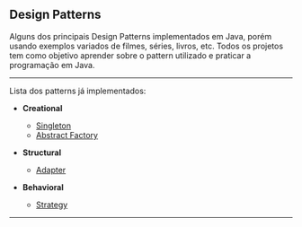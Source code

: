 ## Design Patterns

Alguns dos principais Design Patterns implementados em Java, porém usando exemplos variados de filmes, séries, livros, etc. 
Todos os projetos tem como objetivo aprender sobre o pattern utilizado e praticar a programação em Java.

---

Lista dos patterns já implementados: 

- **Creational** 
    - [Singleton](https://github.com/gabriel-piva/design-patterns/tree/main/singleton)
    - [Abstract Factory](https://github.com/gabriel-piva/design-patterns/tree/main/abstract-factory)

- **Structural** 
    - [Adapter](https://github.com/gabriel-piva/design-patterns/tree/main/adapter)

- **Behavioral** 
    - [Strategy](https://github.com/gabriel-piva/design-patterns/tree/main/strategy)
---
